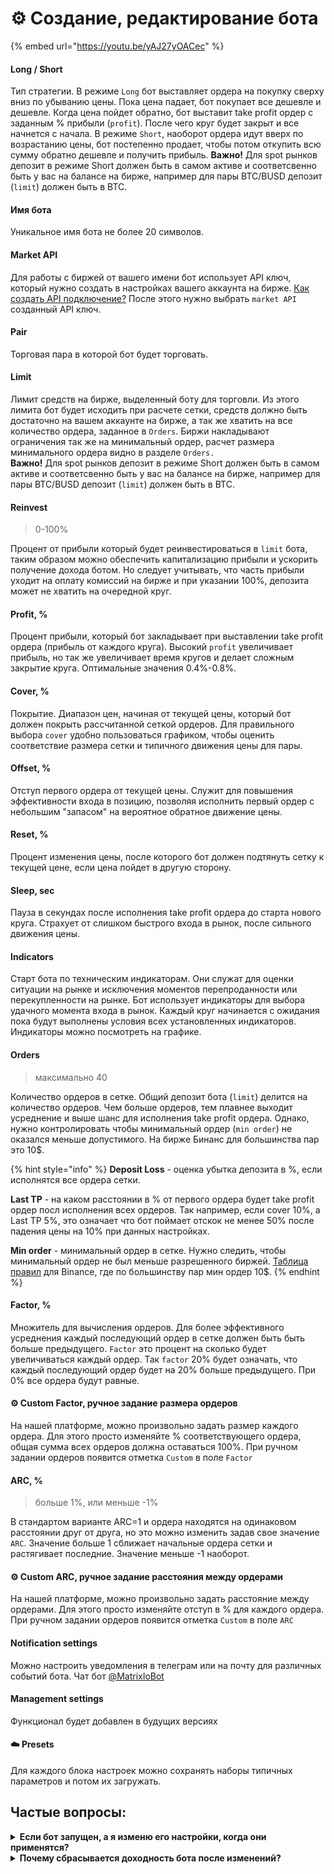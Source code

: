 # ⚙️ Создание, редактирование бота

{% embed url="https://youtu.be/yAJ27yOACec" %}

#### Long / Short

Тип стратегии. В режиме `Long` бот выставляет ордера на покупку сверху вниз по убыванию цены. Пока цена падает, бот покупает все дешевле и дешевле. Когда цена пойдет обратно, бот выставит take profit ордер с заданным % прибыли (`profit`). После чего круг будет закрыт и все начнется с начала. В режиме `Short`, наоборот ордера идут вверх по возрастанию цены, бот постепенно продает, чтобы потом откупить всю сумму обратно дешевле и получить прибыль. **Важно!** Для spot рынков депозит в режиме Short должен быть в самом активе и соответсвенно быть у вас на балансе на бирже, например для пары BTC/BUSD депозит (`limit`) должен быть в BTC. &#x20;

#### Имя бота

Уникальное имя бота не более 20 символов.

#### Market API

Для работы с биржей от вашего имени бот использует API ключ, который нужно создать в настройках вашего аккаунта на бирже. [Как создать API подключение?](https://www.binance.com/ru/support/faq/how-to-create-api-360002502072) После этого нужно выбрать `market API` созданный API ключ.&#x20;

#### Pair

Торговая пара в которой бот будет торговать.

#### Limit

Лимит средств на бирже, выделенный боту для торговли. Из этого лимита бот будет исходить при расчете сетки, средств должно быть достаточно на вашем аккаунте на бирже, а так же хватить на все количество ордера, заданное в `Orders`. Биржи накладывают ограничения так же на минимальный ордер, расчет размера минимального ордера видно в разделе `Orders.` \
**Важно!** Для spot рынков депозит в режиме Short должен быть в самом активе и соответсвенно быть у вас на балансе на бирже, например для пары BTC/BUSD депозит (`limit`) должен быть в BTC.&#x20;

#### Reinvest

> 0-100%

Процент от прибыли который будет реинвестироваться в `limit` бота, таким образом можно обеспечить капитализацию прибыли и ускорить получение дохода ботом. Но следует учитывать, что часть прибыли уходит на оплату комиссий на бирже и при указании 100%, депозита может не хватить на очередной круг.&#x20;

#### Profit, %

Процент прибыли, который бот закладывает при выставлении take profit ордера (прибыль от каждого круга). Высокий `profit` увеличивает прибыль, но так же увеличивает время кругов и делает сложным закрытие круга. Оптимальные значения 0.4%-0.8%.

#### Cover, %

Покрытие. Диапазон цен, начиная от текущей цены, который бот должен покрыть рассчитанной сеткой ордеров. Для правильного выбора `cover` удобно пользоваться графиком, чтобы оценить соответствие размера сетки и типичного движения цены для пары.

#### Offset, %   &#x20;

Отступ первого ордера от текущей цены. Служит для повышения эффективности входа в позицию, позволяя исполнить первый ордер с небольшим "запасом" на вероятное обратное движение цены.

#### Reset, %    &#x20;

Процент изменения цены, после которого бот должен подтянуть сетку к текущей цене, если цена пойдет в другую сторону.&#x20;

#### Sleep, sec

Пауза в секундах после исполнения take profit ордера до старта нового круга. Страхует от слишком быстрого входа в рынок, после сильного движения цены.&#x20;

#### Indicators

Старт бота по техническим индикаторам. Они служат для оценки ситуации на рынке и исключения моментов перепроданности или перекупленности на рынке. Бот использует индикаторы для выбора удачного момента входа в рынок. Каждый круг начинается с ожидания пока будут выполнены условия всех установленных индикаторов. Индикаторы можно посмотреть на графике.  &#x20;

#### Orders

> максимально 40

Количество ордеров в сетке. Общий депозит бота (`limit`) делится на количество ордеров. Чем больше ордеров, тем плавнее выходит усреднение и выше шанс для исполнения take profit ордера. Однако, нужно контролировать чтобы минимальный ордер (`min order`) не оказался меньше допустимого. На бирже Бинанс для большинства пар это 10$.

{% hint style="info" %}
**Deposit Loss** - оценка убытка депозита в %, если исполнятся все ордера сетки.

**Last TP** -  на каком расстоянии в % от первого ордера будет take profit ордер посл исполнения всех ордеров. Так например, если cover 10%, а Last TP 5%, это означает что бот поймает отскок не менее 50% после падения цены на 10% при данных настройках.&#x20;

**Min order** - минимальный ордер в сетке. Нужно следить, чтобы минимальный ордер не был меньше разрешенного биржей. [Таблица правил](https://www.binance.com/en/trade-rule) для Binance, где по большинству пар мин ордер 10$.
{% endhint %}

#### Factor, %

Множитель для вычисления ордеров. Для более эффективного усреднения каждый последующий ордер в сетке должен быть быть больше предыдущего. `Factor` это процент на сколько будет увеличиваться каждый ордер. Так `factor` 20% будет означать, что каждый последующий ордер будет на 20% больше предыдущего. При 0% все ордера будут равные.&#x20;

#### ⚙️ Custom Factor, ручное задание размера ордеров&#x20;

На нашей платформе, можно произвольно задать размер каждого ордера. Для этого просто изменяйте % соответствующего ордера, общая сумма всех ордеров должна оставаться 100%. При ручном задании ордеров появится отметка `Custom` в поле `Factor`

#### ARC, %

> больше 1%, или меньше -1%

В стандартом варианте ARC=1 и ордера находятся на одинаковом расстоянии друг от друга, но это можно изменить задав свое значение `ARC`. Значение больше 1 сближает начальные ордера сетки и растягивает последние. Значение меньше -1 наоборот.&#x20;

#### ⚙️ Custom ARC, ручное задание расстояния между ордерами

На нашей платформе, можно произвольно задать расстояние между ордерами. Для этого просто изменяйте отступ в % для каждого ордера. При ручном задании ордеров появится отметка `Custom` в поле `ARC`

#### Notification settings

Можно настроить уведомления в телеграм или на почту для различных событий бота. Чат бот [@MatrixIoBot](https://t.me/MatrixIoBot)

#### Management settings

Функционал будет добавлен в будущих версиях

#### ☁️  Presets&#x20;

Для каждого блока настроек можно сохранять наборы типичных параметров и потом их загружать.

## Частые вопросы:

<details>

<summary><strong>Если бот запущен, а я изменю его настройки, когда они применятся?</strong></summary>

Изменения применятся на новом круге. То есть после того как бот закроет Take Profit ордер и начнет новый торговый круг.

</details>

<details>

<summary><strong>Почему сбрасывается доходность бота после изменений?</strong></summary>

Есть ряд параметров, изменение которых напрямую влияет на доходность, поэтому она сбрасывается, чтобы бот выполнил ее расчет снова. Это необходимо, чтобы на Маркете по ботам была видна актуальная доходность по конкретным настройкам ботов.

Некоторые параметры не влияют на доходность, например, имя бота, reinvest, limit.

</details>
